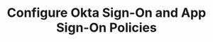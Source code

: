 ---
title: Configure Okta Sign-On and App Sign-On Policies
excerpt: How to configure an Okta Sign-On policy and an App Sign-On Policy.
layout: Guides
sections:
 - main
---